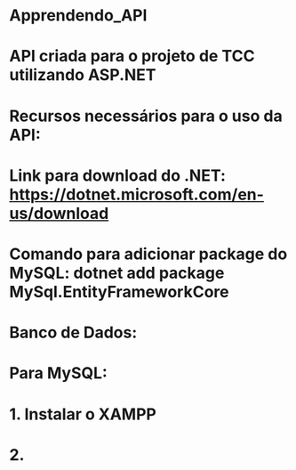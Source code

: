 # Apprendendo_API

# API criada para o projeto de TCC utilizando ASP.NET

# Recursos necessários para o uso da API:
# Link para download do .NET: https://dotnet.microsoft.com/en-us/download
# Comando para adicionar package do MySQL: dotnet add package MySql.EntityFrameworkCore

# Banco de Dados: 

# Para MySQL:
# 1. Instalar o XAMPP
# 2. 
